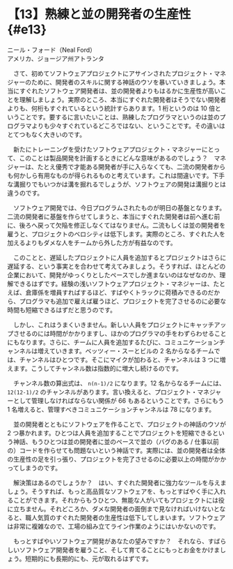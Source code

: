 # 【13】熟練と並の開発者の生産性{#e13}

<div class="author">ニール・フォード（Neal Ford）</div>
<div class="author_address">アメリカ、ジョージア州アトランタ</div>

　さて、初めてソフトウェアプロジェクトにアサインされたプロジェクト・マネジャーのために、開発者のスキルに関する神話のウソを暴いていきましょう。本当にすぐれたソフトウェア開発者は、並の開発者よりもはるかに生産性が高いことを理解しましょう。実際のところ、本当にすぐれた開発者はそうでない開発者よりも、何桁もすぐれているという統計すらあります。1 桁というのは 10 倍ということです。要するに言いたいことは、熟練したプログラマというのは並のプログラマよりも少々すぐれているどころではない、ということです。その違いはとてつもなく大きいのです。

　新たにトレーニングを受けたソフトウェアプロジェクト・マネジャーにとって、このことは製品開発を計画するときにどんな意味があるのでしょう？　マネジャーは、たとえ優秀で才能ある開発者が手に入らなくても、二流の開発者からも何かしら有用なものが得られるものと考えています。これは間違いです。下手な溝掘りでもいつかは溝を掘れるでしょうが、ソフトウェアの開発は溝掘りとは違うのです。

　ソフトウェア開発では、今日プログラムされたものが明日の基盤となります。二流の開発者に基盤を作らせてしまうと、本当にすぐれた開発者は前へ進む前に、後ろへ戻って欠陥を修正しなくてはなりません。二流もしくは並の開発者を雇うと、プロジェクトのベロシティは低下します。実際のところ、すぐれた人を加えるよりもダメな人をチームから外した方が有益なのです。

　このことと、遅延したプロジェクトに人員を追加するとプロジェクトはさらに遅延する、という事実とを合わせて考えてみましょう。そうすれば、ほとんどの企業において、開発がゆっくりとしたペースでしか進まないのはなぜなのか、理解できるはずです。経験の浅いソフトウェアプロジェクト・マネジャーは、たとえば、倉庫係を増員すればするほど、すばやくトラックに荷積みできるのだから、プログラマも追加で雇えば雇うほど、プロジェクトを完了させるのに必要な時間も短縮できるはずだと思うのです。

　しかし、これはうまくいきません。新しい人員をプロジェクトにキャッチアップさせるのには時間がかかりますし、ほかのプログラマの手をわずらわせることにもなります。さらに、チームに人員を追加するたびに、コミュニケーションチャンネルは増えていきます。ベッツィー・スーとビルの 2 名からなるチームでは、チャンネルはひとつです。そこにマイクが加わると、チャンネルは 3 つに増えます。こうしてチャンネル数は指数的に増大し続けるのです。

　チャンネル数の算出式は、 `n(n-1)/2` になります。12 名からなるチームには、 `12(12-1)/2` のチャンネルがあります。言い換えると、プロジェクト・マネジャーとして管理しなければならない関係が 66 もあるということです。さらにもう 1 名増えると、管理すべきコミュニケーションチャンネルは 78 になります。

　並の開発者とともにソフトウェアを作ることで、プロジェクトの神話のウソが 2 つ暴かれます。ひとつは人員を追加することでプロジェクトを短縮できるという神話、もうひとつは並の開発者に並のペースで並の（バグのある / 仕事以前の）コードを作らせても問題ないという神話です。実際には、並の開発者は全体の生産性の足を引っ張り、プロジェクトを完了させるのに必要以上の時間がかかってしまうのです。

　解決策はあるのでしょうか？　はい、すぐれた開発者に強力なツールを与えましょう。そうすれば、もっと高品質なソフトウェアを、もっとすばやく手に入れることができます。それからもうひとつ、無能な人がいてもプロジェクトには役に立ちません。それどころか、ダメな開発者の面倒まで見なければいけないとなると、職人気質のすぐれた開発者の生産性は低下してしまいます。ソフトウェアは非常に複雑なので、工場の組み立てライン作業のようにはいかないのです。

　もっとすばやいソフトウェア開発があなたの望みですか？　それなら、すばらしいソフトウェア開発者を雇うこと、そして育てることにもっとお金をかけましょう。短期的にも長期的にも、元が取れるはずです。
